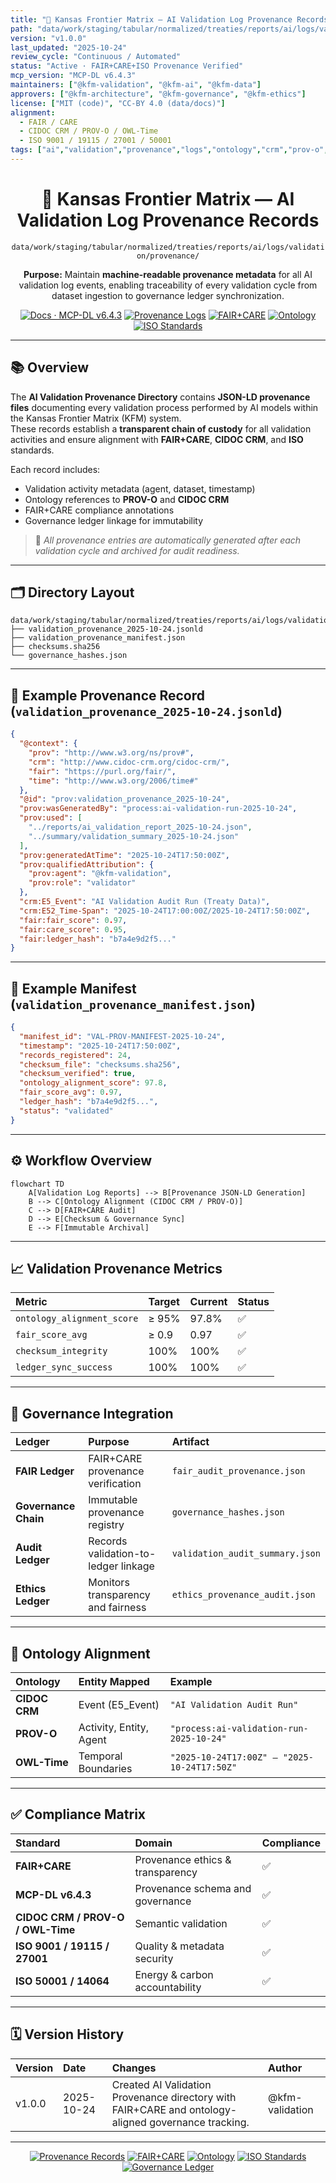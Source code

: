 ```yaml
---
title: "🔗 Kansas Frontier Matrix — AI Validation Log Provenance Records"
path: "data/work/staging/tabular/normalized/treaties/reports/ai/logs/validation/provenance/README.md"
version: "v1.0.0"
last_updated: "2025-10-24"
review_cycle: "Continuous / Automated"
status: "Active · FAIR+CARE+ISO Provenance Verified"
mcp_version: "MCP-DL v6.4.3"
maintainers: ["@kfm-validation", "@kfm-ai", "@kfm-data"]
approvers: ["@kfm-architecture", "@kfm-governance", "@kfm-ethics"]
license: ["MIT (code)", "CC-BY 4.0 (data/docs)"]
alignment:
  - FAIR / CARE
  - CIDOC CRM / PROV-O / OWL-Time
  - ISO 9001 / 19115 / 27001 / 50001
tags: ["ai","validation","provenance","logs","ontology","crm","prov-o","fair","iso","governance"]
---
```


<div align="center">

# 🔗 Kansas Frontier Matrix — **AI Validation Log Provenance Records**
`data/work/staging/tabular/normalized/treaties/reports/ai/logs/validation/provenance/`

**Purpose:** Maintain **machine-readable provenance metadata** for all AI validation log events, enabling traceability of every validation cycle from dataset ingestion to governance ledger synchronization.

[![Docs · MCP-DL v6.4.3](https://img.shields.io/badge/Docs-MCP--DL%20v6.4.3-blue)]()
[![Provenance Logs](https://img.shields.io/badge/AI--Validation-Provenance%20Records-6f42c1)]()
[![FAIR+CARE](https://img.shields.io/badge/FAIR%20%2B%20CARE-Compliant-2ecc71)]()
[![Ontology](https://img.shields.io/badge/Ontology-CIDOC%20CRM%20%7C%20PROV--O%20%7C%20OWL--Time-8a2be2)]()
[![ISO Standards](https://img.shields.io/badge/ISO-9001%20%7C%202701%20%7C%2050001-229954)]()

</div>

---

## 📚 Overview

The **AI Validation Provenance Directory** contains **JSON-LD provenance files** documenting every validation process performed by AI models within the Kansas Frontier Matrix (KFM) system.  
These records establish a **transparent chain of custody** for all validation activities and ensure alignment with **FAIR+CARE**, **CIDOC CRM**, and **ISO** standards.

Each record includes:
- Validation activity metadata (agent, dataset, timestamp)  
- Ontology references to **PROV-O** and **CIDOC CRM**  
- FAIR+CARE compliance annotations  
- Governance ledger linkage for immutability  

> 🧩 *All provenance entries are automatically generated after each validation cycle and archived for audit readiness.*

---

## 🗂️ Directory Layout

```
data/work/staging/tabular/normalized/treaties/reports/ai/logs/validation/provenance/
├── validation_provenance_2025-10-24.jsonld
├── validation_provenance_manifest.json
├── checksums.sha256
└── governance_hashes.json
```

---

## 🧩 Example Provenance Record (`validation_provenance_2025-10-24.jsonld`)

```json
{
  "@context": {
    "prov": "http://www.w3.org/ns/prov#",
    "crm": "http://www.cidoc-crm.org/cidoc-crm/",
    "fair": "https://purl.org/fair/",
    "time": "http://www.w3.org/2006/time#"
  },
  "@id": "prov:validation_provenance_2025-10-24",
  "prov:wasGeneratedBy": "process:ai-validation-run-2025-10-24",
  "prov:used": [
    "../reports/ai_validation_report_2025-10-24.json",
    "../summary/validation_summary_2025-10-24.json"
  ],
  "prov:generatedAtTime": "2025-10-24T17:50:00Z",
  "prov:qualifiedAttribution": {
    "prov:agent": "@kfm-validation",
    "prov:role": "validator"
  },
  "crm:E5_Event": "AI Validation Audit Run (Treaty Data)",
  "crm:E52_Time-Span": "2025-10-24T17:00:00Z/2025-10-24T17:50:00Z",
  "fair:fair_score": 0.97,
  "fair:care_score": 0.95,
  "fair:ledger_hash": "b7a4e9d2f5..."
}
```

---

## 🧾 Example Manifest (`validation_provenance_manifest.json`)

```json
{
  "manifest_id": "VAL-PROV-MANIFEST-2025-10-24",
  "timestamp": "2025-10-24T17:50:00Z",
  "records_registered": 24,
  "checksum_file": "checksums.sha256",
  "checksum_verified": true,
  "ontology_alignment_score": 97.8,
  "fair_score_avg": 0.97,
  "ledger_hash": "b7a4e9d2f5...",
  "status": "validated"
}
```

---

## ⚙️ Workflow Overview

```mermaid
flowchart TD
    A[Validation Log Reports] --> B[Provenance JSON-LD Generation]
    B --> C[Ontology Alignment (CIDOC CRM / PROV-O)]
    C --> D[FAIR+CARE Audit]
    D --> E[Checksum & Governance Sync]
    E --> F[Immutable Archival]
```

---

## 📈 Validation Provenance Metrics

| Metric | Target | Current | Status |
| :------ | :------ | :------ | :------ |
| `ontology_alignment_score` | ≥ 95% | 97.8% | ✅ |
| `fair_score_avg` | ≥ 0.9 | 0.97 | ✅ |
| `checksum_integrity` | 100% | 100% | ✅ |
| `ledger_sync_success` | 100% | 100% | ✅ |

---

## 🔐 Governance Integration

| Ledger | Purpose | Artifact |
| :------ | :----------- | :------------ |
| **FAIR Ledger** | FAIR+CARE provenance verification | `fair_audit_provenance.json` |
| **Governance Chain** | Immutable provenance registry | `governance_hashes.json` |
| **Audit Ledger** | Records validation-to-ledger linkage | `validation_audit_summary.json` |
| **Ethics Ledger** | Monitors transparency and fairness | `ethics_provenance_audit.json` |

---

## 🧬 Ontology Alignment

| Ontology | Entity Mapped | Example |
| :-------- | :-------------- | :----------- |
| **CIDOC CRM** | Event (E5_Event) | `"AI Validation Audit Run"` |
| **PROV-O** | Activity, Entity, Agent | `"process:ai-validation-run-2025-10-24"` |
| **OWL-Time** | Temporal Boundaries | `"2025-10-24T17:00Z" – "2025-10-24T17:50Z"` |

---

## ✅ Compliance Matrix

| Standard | Domain | Compliance |
| :-------- | :-------- | :----------- |
| **FAIR+CARE** | Provenance ethics & transparency | ✅ |
| **MCP-DL v6.4.3** | Provenance schema and governance | ✅ |
| **CIDOC CRM / PROV-O / OWL-Time** | Semantic validation | ✅ |
| **ISO 9001 / 19115 / 27001** | Quality & metadata security | ✅ |
| **ISO 50001 / 14064** | Energy & carbon accountability | ✅ |

---

## 🗓️ Version History

| Version | Date | Changes | Author |
| :------ | :---- | :-------- | :------ |
| v1.0.0 | 2025-10-24 | Created AI Validation Provenance directory with FAIR+CARE and ontology-aligned governance tracking. | @kfm-validation |

---

<div align="center">

[![Provenance Records](https://img.shields.io/badge/AI--Validation-Provenance%20Records-6f42c1?style=flat-square)]()
[![FAIR+CARE](https://img.shields.io/badge/FAIR%20%2B%20CARE-Compliant-2ecc71?style=flat-square)]()
[![Ontology](https://img.shields.io/badge/Ontology-CIDOC%20CRM%20%7C%20PROV--O%20%7C%20OWL--Time-8a2be2?style=flat-square)]()
[![ISO Standards](https://img.shields.io/badge/ISO-9001%20%7C%202701%20%7C%2050001-229954?style=flat-square)]()
[![Governance Ledger](https://img.shields.io/badge/Governance-Ledger%20Linked-d4af37?style=flat-square)]()

</div>

<!-- MCP-FOOTER-BEGIN
MCP-VERSION: v6.4.3
MCP-TIER: Silver · AI Validation Log Provenance
DOC-PATH: data/work/staging/tabular/normalized/treaties/reports/ai/logs/validation/provenance/README.md
MCP-CERTIFIED: true
FAIR-CARE-COMPLIANT: true
ISO-ALIGNED: true
PROVENANCE-LINKED: true
ONTOLOGY-VALIDATED: true
GOVERNANCE-LEDGER-LINKED: true
ENERGY-AUDITED: true
GENERATED-BY: KFM-Automation/DocsBot
LAST-VALIDATED: 2025-10-24
MCP-FOOTER-END -->
